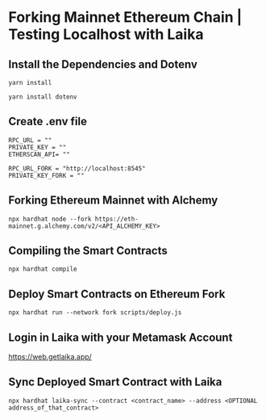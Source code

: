 # Forking Mainnet Ethereum Chain | Testing Localhost with Laika

## Install the Dependencies and Dotenv

```shell
yarn install
```

```shell
yarn install dotenv
```

## Create .env file

```shell
RPC_URL = ""
PRIVATE_KEY = ""
ETHERSCAN_API= ""

RPC_URL_FORK = "http://localhost:8545"
PRIVATE_KEY_FORK = ""
```
## Forking Ethereum Mainnet with Alchemy

```shell
npx hardhat node --fork https://eth-mainnet.g.alchemy.com/v2/<API_ALCHEMY_KEY>
```

## Compiling the Smart Contracts

```shell
npx hardhat compile
```

## Deploy Smart Contracts on Ethereum Fork

```shell
npx hardhat run --network fork scripts/deploy.js
```

## Login in Laika with your Metamask Account

https://web.getlaika.app/

## Sync Deployed Smart Contract with Laika

```shell
npx hardhat laika-sync --contract <contract_name> --address <OPTIONAL address_of_that_contract>
```
